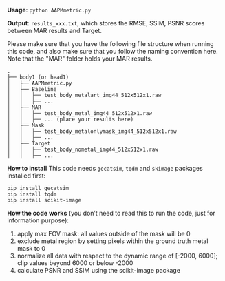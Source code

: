 **Usage**: `python AAPMmetric.py`

**Output**: `results_xxx.txt`, which stores the RMSE, SSIM, PSNR scores between MAR results and Target.

Please make sure that you have the following file structure when running this code, and also make sure that you follow the naming convention here. Note that the "MAR" folder holds your MAR results.
```
.
├── body1 (or head1)
│   ├── AAPMmetric.py
│   ├── Baseline
│   │   ├── test_body_metalart_img44_512x512x1.raw
│   │   ├── ...
│   ├── MAR
│   │   ├── test_body_metal_img44_512x512x1.raw
│   │   ├── ... (place your results here)
│   ├── Mask
│   │   ├── test_body_metalonlymask_img44_512x512x1.raw
│   │   ├── ...
│   ├── Target
│   │   ├── test_body_nometal_img44_512x512x1.raw
│   │   ├── ...

```

**How to install** This code needs `gecatsim`, `tqdm` and `skimage` packages installed first:
```
pip install gecatsim
pip install tqdm
pip install scikit-image
```


**How the code works** (you don’t need to read this to run the code, just for information purpose):
1. apply max FOV mask: all values outside of the mask will be 0
2. exclude metal region by setting pixels within the ground truth metal mask to 0
3. normalize all data with respect to the dynamic range of [-2000, 6000]; clip values beyond 6000 or below -2000
4. calculate PSNR and SSIM using the scikit-image package
